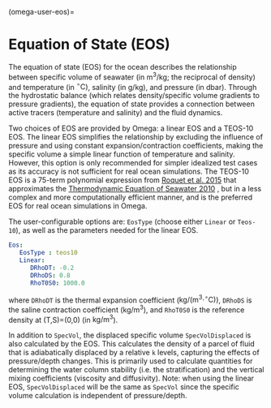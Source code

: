 (omega-user-eos)=

# Equation of State (EOS)

The equation of state (EOS) for the ocean describes the relationship between specific volume of seawater (in $\textrm{m}^3/\textrm{kg}$; the reciprocal of density) and temperature (in $^{\circ}\textrm{C}$), salinity (in $\textrm{g/kg}$), and pressure (in $\textrm{dbar}$). Through the hydrostatic balance (which relates density/specific volume gradients to pressure gradients), the equation of state provides a connection between active tracers (temperature and salinity) and the fluid dynamics.

Two choices of EOS are provided by Omega: a linear EOS and a TEOS-10 EOS. The linear EOS simplifies the relationship by excluding the influence of pressure and using constant expansion/contraction coefficients, making the specific volume a simple linear function of temperature and salinity. However, this option is only recommended for simpler idealized test cases as its accuracy is not sufficient for real ocean simulations. The TEOS-10 EOS is a 75-term polynomial expression from [Roquet et al. 2015](https://www.sciencedirect.com/science/article/pii/S1463500315000566) that approximates the [Thermodynamic Equation of Seawater 2010](https://www.teos-10.org/pubs/TEOS-10_Manual.pdf) , but in a less complex and more computationally efficient manner, and is the preferred EOS for real ocean simulations in Omega.

The user-configurable options are: `EosType` (choose either `Linear` or `Teos-10`), as well as the parameters needed for the linear EOS.

```yaml
Eos:
   EosType : teos10
   Linear:
      DRhoDT: -0.2
      DRhoDS: 0.8
      RhoT0S0: 1000.0
```

where `DRhoDT` is the thermal expansion coefficient ($\textrm{kg}/(\textrm{m}^3 \cdot ^{\circ}\textrm{C})$), `DRhoDS` is the saline contraction coefficient ($\textrm{kg}/\textrm{m}^3$), and `RhoT0S0` is the reference density at (T,S)=(0,0) (in $\textrm{kg}/\textrm{m}^3$).

In addition to `SpecVol`, the displaced specific volume `SpecVolDisplaced` is also calculated by the EOS. This calculates the density of a parcel of fluid that is adiabatically displaced by a relative `k` levels, capturing the effects of pressure/depth changes. This is primarily used to calculate quantities for determining the water column stability (i.e. the stratification) and the vertical mixing coefficients (viscosity and diffusivity). Note: when using the linear EOS, `SpecVolDisplaced` will be the same as `SpecVol` since the specific volume calculation is independent of pressure/depth.
